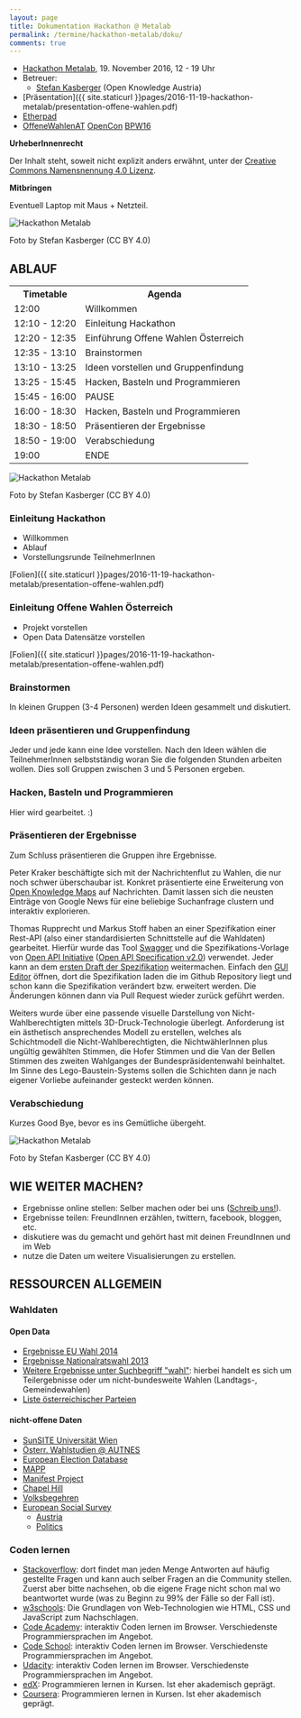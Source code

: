 ```yaml
---
layout: page
title: Dokumentation Hackathon @ Metalab
permalink: /termine/hackathon-metalab/doku/
comments: true
---
```


- [Hackathon Metalab](/termin/hackathon-metalab), 19. November 2016, 12 - 19 Uhr
- Betreuer:
  - [Stefan Kasberger](http://stefankasberger.at) (Open Knowledge Austria)
- [Präsentation]({{ site.staticurl }}pages/2016-11-19-hackathon-metalab/presentation-offene-wahlen.pdf)
- [Etherpad](http://pad.okfn.org/p/OffeneWahlenAT-Metalab)
- <a href="https://twitter.com/search?f=tweets&q=%23OffeneWahlenAT&src=typd" title="OffeneWahlenAT"><i class="fa fa-hashtag" aria-hidden="true"></i>OffeneWahlenAT</a> <a href="https://twitter.com/search?f=tweets&q=%23OpenCon&src=typd" title="OpenCon"><i class="fa fa-hashtag" aria-hidden="true"></i>OpenCon</a> <a href="https://twitter.com/search?f=tweets&q=%23BPW16&src=typd" title="BPW16"><i class="fa fa-hashtag" aria-hidden="true"></i>BPW16</a>

**UrheberInnenrecht**

Der Inhalt steht, soweit nicht explizit anders erwähnt, unter der [Creative Commons Namensnennung 4.0 Lizenz](https://creativecommons.org/licenses/by/4.0/).

**Mitbringen**

Eventuell Laptop mit Maus + Netzteil.

<img src="{{ site.staticurl }}pages/2016-11-19-hackathon-metalab/photo-3.jpg" alt="Hackathon Metalab" class="img-rounded">
<p class="content-source">Foto by Stefan Kasberger (CC BY 4.0)</p>

## ABLAUF
<table class="table">
<tr>
 <th>Timetable</th>
 <th>Agenda</th>
</tr>
<tr>
 <td>12:00</td>
 <td>Willkommen</td>
</tr>
<tr>
 <td>12:10 - 12:20</td>
 <td>Einleitung Hackathon</td>
</tr>
<tr>
 <td>12:20 - 12:35</td>
 <td>Einführung Offene Wahlen Österreich</td>
</tr>
<tr>
 <td>12:35 - 13:10</td>
 <td>Brainstormen</td>
</tr>
<tr>
 <td>13:10 - 13:25</td>
 <td>Ideen vorstellen und Gruppenfindung</td>
</tr>
<tr>
 <td>13:25 - 15:45</td>
 <td>Hacken, Basteln und Programmieren</td>
</tr>
<tr>
 <td>15:45 - 16:00</td>
 <td>PAUSE</td>
</tr>
<tr>
 <td>16:00 - 18:30</td>
 <td>Hacken, Basteln und Programmieren</td>
</tr>
<tr>
 <td>18:30 - 18:50</td>
 <td>Präsentieren der Ergebnisse</td>
</tr>
<tr>
 <td>18:50 - 19:00</td>
 <td>Verabschiedung</td>
</tr>
<tr>
 <td>19:00</td>
 <td>ENDE</td>
</tr>
</table>

<img src="{{ site.staticurl }}pages/2016-11-19-hackathon-metalab/photo-1.jpg" alt="Hackathon Metalab" class="img-rounded">
<p class="content-source">Foto by Stefan Kasberger (CC BY 4.0)</p>

### Einleitung Hackathon
- Willkommen
- Ablauf
- Vorstellungsrunde TeilnehmerInnen

[Folien]({{ site.staticurl }}pages/2016-11-19-hackathon-metalab/presentation-offene-wahlen.pdf)

### Einleitung Offene Wahlen Österreich
- Projekt vorstellen
- Open Data Datensätze vorstellen

[Folien]({{ site.staticurl }}pages/2016-11-19-hackathon-metalab/presentation-offene-wahlen.pdf)

### Brainstormen
In kleinen Gruppen (3-4 Personen) werden Ideen gesammelt und diskutiert.

### Ideen präsentieren und Gruppenfindung
Jeder und jede kann eine Idee vorstellen. Nach den Ideen wählen die TeilnehmerInnen selbstständig woran Sie die folgenden Stunden arbeiten wollen. Dies soll Gruppen zwischen 3 und 5 Personen ergeben.

### Hacken, Basteln und Programmieren
Hier wird gearbeitet. :)

### Präsentieren der Ergebnisse
Zum Schluss präsentieren die Gruppen ihre Ergebnisse.

Peter Kraker beschäftigte sich mit der Nachrichtenflut zu Wahlen, die nur noch schwer überschaubar ist. Konkret präsentierte eine Erweiterung von [Open Knowledge Maps](http://openknowledgemaps.org) auf Nachrichten. Damit lassen sich die neusten Einträge von Google News für eine beliebige Suchanfrage clustern und interaktiv explorieren.

Thomas Rupprecht und Markus Stoff haben an einer Spezifikation einer Rest-API (also einer standardisierten Schnittstelle auf die Wahldaten) gearbeitet. Hierfür wurde das Tool [Swagger](http://swagger.io/) und die Spezifikations-Vorlage von [Open API Initiative](https://www.openapis.org/) ([Open API Specification v2.0](https://github.com/OAI/OpenAPI-Specification/blob/master/versions/2.0.md)) verwendet. Jeder kann an dem [ersten Draft der Spezifikation](https://github.com/ximex/offenewahlen-api-spec) weitermachen. Einfach den [GUI Editor](http://www.booknds.com/SwaggerGraphicalEditor/index.html) öffnen, dort die Spezifikation laden die im Github Repository liegt und schon kann die Spezifikation verändert bzw. erweitert werden. Die Änderungen können dann via Pull Request wieder zurück geführt werden.

Weiters wurde über eine passende visuelle Darstellung von Nicht-Wahlberechtigten mittels 3D-Druck-Technologie überlegt. Anforderung ist ein ästhetisch ansprechendes Modell zu erstellen, welches als Schichtmodell die Nicht-Wahlberechtigten, die NichtwählerInnen plus ungültig gewählten Stimmen, die Hofer Stimmen und die Van der Bellen Stimmen des zweiten Wahlganges der Bundespräsidentenwahl beinhaltet. Im Sinne des Lego-Baustein-Systems sollen die Schichten dann je nach eigener Vorliebe aufeinander gesteckt werden können.

### Verabschiedung
Kurzes Good Bye, bevor es ins Gemütliche übergeht.

<img src="{{ site.staticurl }}pages/2016-11-19-hackathon-metalab/photo-2.jpg" alt="Hackathon Metalab" class="img-rounded">
<p class="content-source">Foto by Stefan Kasberger (CC BY 4.0)</p>

## WIE WEITER MACHEN?
- Ergebnisse online stellen: Selber machen oder bei uns ([Schreib uns!](/kontakt)).
- Ergebnisse teilen: FreundInnen erzählen, twittern, facebook, bloggen, etc.
- diskutiere was du gemacht und gehört hast mit deinen FreundInnen und im Web
- nutze die Daten um weitere Visualisierungen zu erstellen.

## RESSOURCEN ALLGEMEIN

### <i class="fa fa-database" aria-hidden="true"></i> Wahldaten

#### Open Data
- [Ergebnisse EU Wahl 2014](https://www.data.gv.at/katalog/dataset/2b10a91b-51d5-4e34-b992-8fd3a3121f0d)
- [Ergebnisse Nationalratswahl 2013](https://www.data.gv.at/katalog/dataset/09716341-2bea-4298-9525-e936d8247d19)
- [Weitere Ergebnisse unter Suchbegriff "wahl"](https://www.data.gv.at/suche/?search-term=wahl&connection=and&search-data-only=search-data-only#showresults): hierbei handelt es sich um Teilergebnisse oder um nicht-bundesweite Wahlen (Landtags-, Gemeindewahlen)
- [Liste österreichischer Parteien](https://github.com/OKFNat/data/tree/master/parteienverzeichnis)

#### nicht-offene Daten
- [SunSITE Universität Wien](http://sunsite.univie.ac.at/Austria/elections/)
- [Österr. Wahlstudien @ AUTNES](http://autnes.at/?q=node/42)
- [European Election Database](http://www.nsd.uib.no/european_election_database/country/austria/)
- [MAPP](http://www.projectmapp.eu/databases/)
- [Manifest Project](https://manifestoproject.wzb.eu/)
- [Chapel Hill](http://chesdata.eu/)
- [Volksbegehren](https://github.com/OKFNat/data/tree/master/volksbegehren)
- [European Social Survey](http://www.europeansocialsurvey.org/)
  - [Austria](http://www.europeansocialsurvey.org/data/country.html?c=austria)
  - [Politics](http://www.europeansocialsurvey.org/data/themes.html?t=politics)

### Coden lernen
- [Stackoverflow](https://stackoverflow.com): dort findet man jeden Menge Antworten auf häufig gestellte Fragen und kann auch selber Fragen an die Community stellen. Zuerst aber bitte nachsehen, ob die eigene Frage nicht schon mal wo beantwortet wurde (was zu Beginn zu 99% der Fälle so der Fall ist).
- [w3schools](http://www.w3schools.com/): Die Grundlagen von Web-Technologien wie HTML, CSS und JavaScript zum Nachschlagen.
- [Code Academy](https://www.codecademy.com/): interaktiv Coden lernen im Browser. Verschiedenste Programmiersprachen im Angebot.
- [Code School](https://www.codeschool.com/): interaktiv Coden lernen im Browser. Verschiedenste Programmiersprachen im Angebot.
- [Udacity](https://www.udacity.com/courses#!/all): interaktiv Coden lernen im Browser. Verschiedenste Programmiersprachen im Angebot.
- [edX](https://www.edx.org/course-list/allschools/computer-science/allcourses): Programmieren lernen in Kursen. Ist eher akademisch geprägt.
- [Coursera](https://www.coursera.org/courses?orderby=upcoming&cats=cs-programming): Programmieren lernen in Kursen. Ist eher akademisch geprägt.
